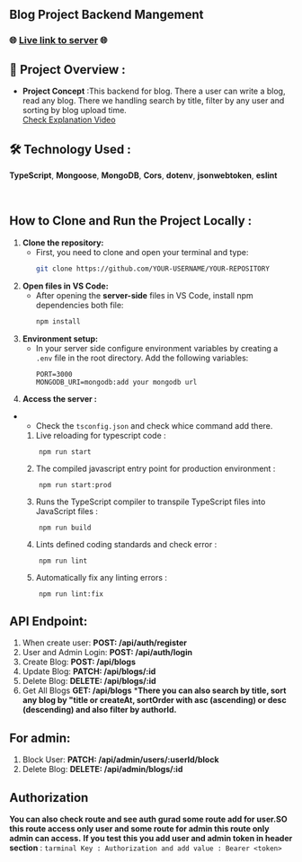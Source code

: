 ## Blog Project Backend Mangement


### 🌐 [Live link to server](https://assignment-3-l2-xi.vercel.app) 🌐

## 📜 Project Overview :

- **Project Concept** :This backend for blog. There a user can write a blog, read any blog. There we handling search by title, filter by any user and sorting by blog upload time.
  <br/>
[Check Explanation Video](https://drive.google.com/file/d/1_zQ0tIDRAXM5bKxpYWkdwVPo1xQm2VJX/view?usp=sharing)

## 🛠 Technology Used : 
**TypeScript**, **Mongoose**, **MongoDB**, **Cors**, **dotenv**, **jsonwebtoken**, **eslint**

<br/>

## How to Clone and Run the Project Locally : 

1. **Clone the repository:**
   - First, you need to clone and open your terminal and type:
     ```bash
     git clone https://github.com/YOUR-USERNAME/YOUR-REPOSITORY
     ```
2. **Open files in VS Code:**
   - After opening the **server-side** files in VS Code, install npm dependencies both file:
     ```bash
     npm install
     ```
4. **Environment setup:**
   - In your server side configure environment variables by creating a `.env` file in the root directory. Add the following variables:
     ```plaintext
     PORT=3000
     MONGODB_URI=mongodb:add your mongodb url
     ```
5. **Access the server :**
  - - Check the `tsconfig.json` and check whice command add there.
    1. Live reloading for typescript code : 
    ```tarminal
        npm run start
    ```
    2. The compiled javascript entry point for production environment : 
    ```tarminal
        npm run start:prod
    ```
    3. Runs the TypeScript compiler to transpile TypeScript files into JavaScript files : 
    ```tarminal
        npm run build
    ```
    4. Lints defined coding standards and check error :
    ```tarminal
        npm run lint
    ```
    5. Automatically fix any linting errors :
    ```tarminal
        npm run lint:fix
    ```
## API Endpoint: 
  1. When create user:
      **POST: /api/auth/register**
  2. User and Admin Login:
     **POST: /api/auth/login**
  3. Create Blog:
     **POST: /api/blogs**
  4. Update Blog:
     **PATCH: /api/blogs/:id**
  5. Delete Blog:
     **DELETE: /api/blogs/:id**
  6. Get All Blogs
     **GET: /api/blogs**
     ***There you can also search by title, sort any blog by "title or createAt, sortOrder with asc (ascending) or desc (descending) and also filter by authorId.**
     <br/>
  ## For admin:
  1. Block User:
     **PATCH: /api/admin/users/:userId/block**
  2. Delete Blog:
     **DELETE: /api/admin/blogs/:id**

  ## Authorization
  **You can also check route and see auth gurad some route add for user.SO this route access only user and some route for admin this route only admin can access.**
  **If you test this you add user and admin token in header section** : 
    ```tarminal
        Key : Authorization and add value : Bearer <token>
    ```


